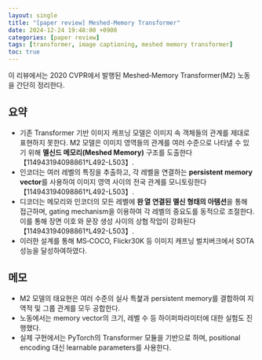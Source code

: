 ```yaml
---
layout: single
title: "[paper review] Meshed-Memory Transformer"
date: 2024-12-24 19:48:00 +0900
categories: [paper review]
tags: [transformer, image captioning, meshed memory transformer]
toc: true
---
```


이 리뷰에서는 2020 CVPR에서 발행된 Meshed‑Memory Transformer(M2) 노동을 간단히 정리한다.

## 요약
- 기존 Transformer 기반 이미지 캐프닝 모델은 이미지 속 객체들의 관계를 제대로 표현하지 못한다. M2 모델은 이미지 영역들의 관계를 여러 수준으로 나타낼 수 있기 위해 **멜신드 메모리(Meshed Memory)** 구조를 도출한다【114943194098861†L492-L503】.
- 인코더는 여러 레벨의 특징을 추출하고, 각 레벨을 연결하는 **persistent memory vector**를 사용하여 이미지 영역 사이의 전국 관계를 모니토링한다【114943194098861†L492-L503】.
- 디코더는 메모리와 인코더의 모든 레벨에 **완 열 연결된 멜신 형태의 아템션**을 통해 접근하며, gating mechanism을 이용하여 각 레벨의 중요도를 동적으로 조절한다. 이를 통해 장면 이호 와 문장 생성 사이의 상협 작업이 강화된다【114943194098861†L492-L503】.
- 이러한 설계를 통해 MS‑COCO, Flickr30K 등 이미지 캐프닝 벌치버크에서 SOTA 성능을 달성하여하였다.

## 메모
- M2 모델의 태요현은 여러 수준의 실사 특쳝과 persistent memory를 결합하여 지역적 및 그룹 관계를 모두 공합한다.
- 노동에서는 memory vector의 크기, 레벨 수 등 하이퍼파라미터에 대한 실험도 진행했다.
- 실제 구현에서는 PyTorch의 Transformer 모듈을 기반으로 하며, positional encoding 대신 learnable parameters를 사용한다.
